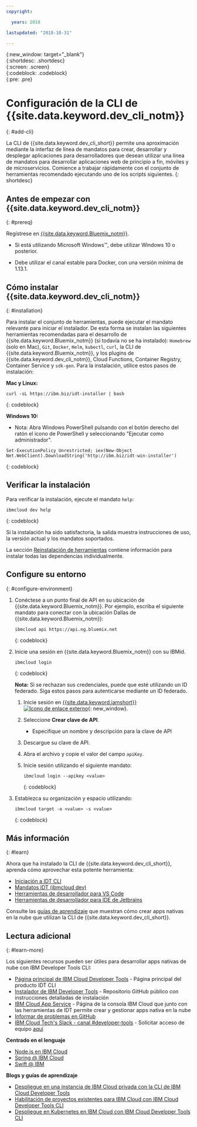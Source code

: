 ```yaml
---
copyright:

  years: 2018

lastupdated: "2018-10-31"

---
```


{:new_window: target="_blank"}  
{:shortdesc: .shortdesc}  
{:screen: .screen}  
{:codeblock: .codeblock}  
{:pre: .pre}  

# Configuración de la CLI de {{site.data.keyword.dev_cli_notm}}
{: #add-cli}

La CLI de {{site.data.keyword.dev_cli_short}} permite una aproximación mediante la interfaz de línea de mandatos para crear, desarrollar y desplegar aplicaciones para desarrolladores que desean utilizar una línea de mandatos para desarrollar aplicaciones web de principio a fin, móviles y de microservicios. Comience a trabajar rápidamente con el conjunto de herramientas recomendado ejecutando uno de los scripts siguientes.
{: shortdesc}

## Antes de empezar con {{site.data.keyword.dev_cli_notm}}
{: #prereq}

Regístrese en [{{site.data.keyword.Bluemix_notm}}](http://ibm.biz/ibm-registration).

*  Si está utilizando Microsoft Windows&trade;, debe utilizar Windows 10 o posterior.

* Debe utilizar el canal estable para Docker, con una versión mínima de 1.13.1.

## Cómo instalar {{site.data.keyword.dev_cli_notm}}
{: #installation}

Para instalar el conjunto de herramientas, puede ejecutar el mandato relevante para iniciar el instalador. De esta forma se instalan las siguientes herramientas recomendadas para el desarrollo de {{site.data.keyword.Bluemix_notm}} (si todavía no se ha instalado): `Homebrew` (solo en Mac), `Git`, `Docker`, `Helm`, `kubectl`, `curl`, la CLI de {{site.data.keyword.Bluemix_notm}}, y los plugins de {{site.data.keyword.dev_cli_notm}}, Cloud Functions, Container Registry, Container Service y `sdk-gen`. Para la instalación, utilice estos pasos de instalación:

**Mac y Linux:**

```
curl -sL https://ibm.biz/idt-installer | bash
```
{: codeblock}


**Windows 10:**

* Nota: Abra Windows PowerShell pulsando con el botón derecho del ratón el icono de PowerShell y seleccionando "Ejecutar como administrador".

```
Set-ExecutionPolicy Unrestricted; iex(New-Object Net.WebClient).DownloadString('http://ibm.biz/idt-win-installer')
```
{: codeblock}

## Verificar la instalación
Para verificar la instalación, ejecute el mandato `help`:

```
ibmcloud dev help
```
{: codeblock}

Si la instalación ha sido satisfactoria, la salida muestra instrucciones de uso, la versión actual y los mandatos soportados.

La sección [Reinstalación de herramientas](/docs/troubleshoot/ts_createapps.html#appendix) contiene información para instalar todas las dependencias individualmente.

## Configure su entorno
{: #configure-environment}

1. Conéctese a un punto final de API en su ubicación de {{site.data.keyword.Bluemix_notm}}. Por ejemplo, escriba el siguiente mandato para conectar con la ubicación Dallas de {{site.data.keyword.Bluemix_notm}}:

	```
	ibmcloud api https://api.ng.bluemix.net
	```
	{: codeblock}

2. Inicie una sesión en {{site.data.keyword.Bluemix_notm}} con su IBMid.

	```
	ibmcloud login
	```
	{: codeblock}

	**Nota:** Si se rechazan sus credenciales, puede que esté utilizando un ID federado. Siga estos pasos para autenticarse mediante un ID federado.

	1. Inicie sesión en [{{site.data.keyword.iamshort}} ![Icono de enlace externo](../../icons/launch-glyph.svg "Icono de enlace externo")](https://www.bluemix.net/iam/#/apikeys){: new_window}.
	2. Seleccione **Crear clave de API**.
		* Especifique un nombre y descripción para la clave de API
	3. Descargue su clave de API.
	4. Abra el archivo y copie el valor del campo `apiKey`.
	5. Inicie sesión utilizando el siguiente mandato:

		```
		ibmcloud login --apikey <value>
		```
		{: codeblock}

3. Establezca su organización y espacio utilizando:

	```
	ibmcloud target -o <value> -s <value>
	```
	{: codeblock}

## Más información
{: #learn}

Ahora que ha instalado la CLI de {{site.data.keyword.dev_cli_short}}, aprenda cómo aprovechar esta potente herramienta:
- [Iniciación a IDT CLI](index.html)
- [Mandatos IDT (ibmcloud dev)](commands.html)
- [Herramientas de desarrollador para VS Code](vscode.html)
- [Herramientas de desarrollador para IDE de Jetbrains](jetbrains.html)

Consulte las [guías de aprendizaje](/docs/apps/tutorials/tutorial_bff.html) que muestran cómo crear apps nativas en la nube que utilizan la CLI de {{site.data.keyword.dev_cli_short}}.

## Lectura adicional
{: #learn-more}

Los siguientes recursos pueden ser útiles para desarrollar apps nativas de nube con IBM Developer Tools CLI:

- [Página principal de IBM Cloud Developer Tools](https://www.ibm.com/cloud/cli) - Página principal del producto IDT CLI
- [Instalador de IBM Developer Tools](https://github.com/IBM-Bluemix/ibm-cloud-developer-tools) - Repositorio GitHub público con instrucciones detalladas de instalación
- [IBM Cloud App Service](https://console.bluemix.net/developer/appservice) - Página de la consola IBM Cloud que junto con las herramientas de IDT permite crear y gestionar apps nativa en la nube
- [Informar de problemas en GitHub](https://github.com/IBM-Cloud/ibm-cloud-developer-tools/issues)
- [IBM Cloud Tech's Slack - canal #developer-tools](https://ibm-cloud-tech.slack.com) - Solicitar acceso de equipo [aquí](https://slack-invite-ibm-cloud-tech.mybluemix.net/)

**Centrado en el lenguaje**

- [Node.js en IBM Cloud](https://developer.ibm.com/node/cloud/)
- [Spring @ IBM Cloud](https://developer.ibm.com/java/spring/)
- [Swift @ IBM](https://developer.ibm.com/swift)

**Blogs y guías de aprendizaje**

- [Despliegue en una instancia de IBM Cloud privada con la CLI de IBM Cloud Developer Tools](https://www.ibm.com/blogs/bluemix/2017/09/deploying-ibm-cloud-private-ibm-cloud-developer-tools-cli/)
- [Habilitación de proyectos existentes para IBM Cloud con IBM Cloud Developer Tools CLI](https://www.ibm.com/blogs/bluemix/2017/09/enable-existing-projects-ibm-cloud-ibm-cloud-developer-tools-cli/)
- [Despliegue en Kubernetes en IBM Cloud con IBM Cloud Developer Tools CLI](https://www.ibm.com/blogs/bluemix/2017/09/deploying-kubernetes-ibm-cloud-ibm-cloud-developer-tools-cli/)
